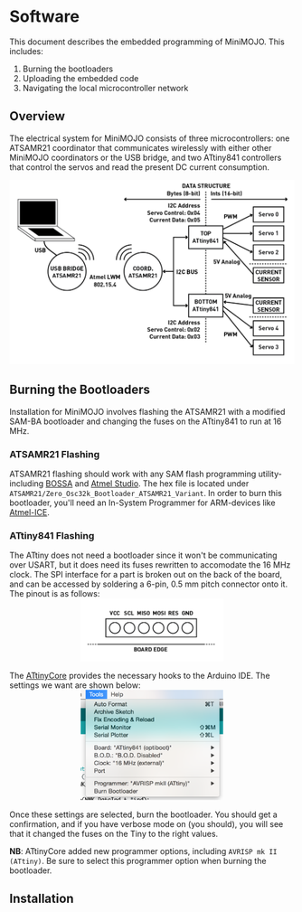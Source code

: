 # Software 

This document describes the embedded programming of MiniMOJO. This includes:

   1. Burning the bootloaders
   1. Uploading the embedded code
   1. Navigating the local microcontroller network

## Overview

The electrical system for MiniMOJO consists of three microcontrollers: one ATSAMR21 coordinator that communicates wirelessly with either other MiniMOJO coordinators or the USB bridge, and two ATtiny841 controllers that control the servos and read the present DC current consumption. 

![MiniMOJO electrical layout](../media/NetworkLayout.png)

## Burning the Bootloaders
Installation for MiniMOJO involves flashing the ATSAMR21 with a modified SAM-BA bootloader and changing the fuses on the ATtiny841 to run at 16 MHz.

### ATSAMR21 Flashing
ATSAMR21 flashing should work with any SAM flash programming utility- including [BOSSA](https://github.com/shumatech/BOSSA) and [Atmel Studio](http://www.atmel.com/tools/atmelstudio.aspx). The hex file is located under `ATSAMR21/Zero_Osc32k_Bootloader_ATSAMR21_Variant`. In order to burn this bootloader, you'll need an In-System Programmer for ARM-devices like [Atmel-ICE](http://www.digikey.com/product-detail/en/atmel/ATATMEL-ICE/ATATMEL-ICE-ND/4753379). 

### ATtiny841 Flashing
The ATtiny does not need a bootloader since it won't be communicating over USART, but it does need its fuses rewritten to accomodate the 16 MHz clock. The SPI interface for a part is broken out on the back of the board, and can be accessed by soldering a 6-pin, 0.5 mm pitch connector onto it. The pinout is as follows:
<img src="../media/Tiny841Pinout.png" alt="Tiny841 Pinout" style="width:50%;margin-left:25%;margin-right:25%;"/>

The [ATtinyCore](https://github.com/SpenceKonde/ATTinyCore) provides the necessary hooks to the Arduino IDE. The settings we want are shown below:
<img src="./media/tiny841_burn.png" alt="ATtinyCore settings" style="width:50%;margin-left:25%;margin-right:25%;"/>

Once these settings are selected, burn the bootloader. You should get a confirmation, and if you have verbose mode on (you should), you will see that it changed the fuses on the Tiny to the right values. 

**NB**: ATtinyCore added new programmer options, including `AVRISP mk II (ATtiny)`. Be sure to select this programmer option when burning the bootloader. 



## Installation





